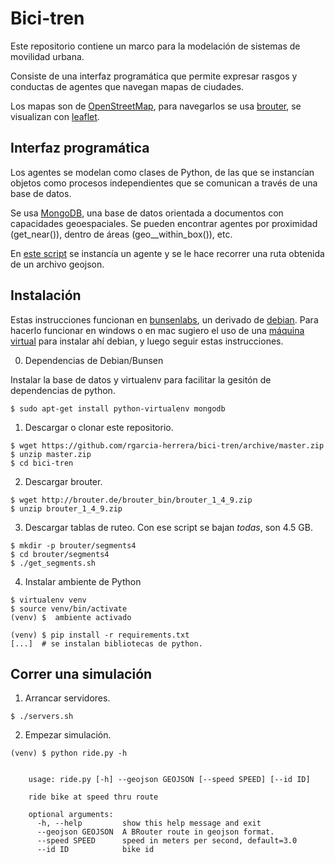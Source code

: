 # Bici-tren


Este repositorio contiene un marco para la modelación de sistemas de
movilidad urbana.

Consiste de una interfaz programática que permite expresar rasgos y
conductas de agentes que navegan mapas de ciudades.

Los mapas son de [OpenStreetMap](http://www.openstreetmap.org/), para
navegarlos se usa [brouter](http://brouter.de/), se visualizan con
[leaflet](http://leafletjs.com).

## Interfaz programática

Los agentes se modelan como clases de Python, de las que se instancían
objetos como procesos independientes que se comunican a través de una
base de datos.

Se usa [MongoDB](https://www.mongodb.com/what-is-mongodb), una base de
datos orientada a documentos con capacidades geoespaciales. Se pueden
encontrar agentes por proximidad (get_near()), dentro de áreas
(geo__within_box()), etc.

En [este script](html/ride.py) se instancía un agente y se le hace
recorrer una ruta obtenida de un archivo geojson.


## Instalación

Estas instrucciones funcionan en [bunsenlabs](http://bunsenlabs.org/), un derivado de
[debian](http://debian.org/). Para hacerlo funcionar en windows o en mac sugiero el uso de
una [máquina virtual](http://virtualbox.org) para instalar ahí debian,
y luego seguir estas instrucciones.

0. Dependencias de Debian/Bunsen

Instalar la base de datos y virtualenv para facilitar la gesitón de
dependencias de python.

```
$ sudo apt-get install python-virtualenv mongodb
```

1. Descargar o clonar este repositorio.

```
$ wget https://github.com/rgarcia-herrera/bici-tren/archive/master.zip
$ unzip master.zip
$ cd bici-tren
```

2. Descargar brouter.

```
$ wget http://brouter.de/brouter_bin/brouter_1_4_9.zip
$ unzip brouter_1_4_9.zip
```

3. Descargar tablas de ruteo. Con ese script se bajan *todas*, son 4.5 GB.

```
$ mkdir -p brouter/segments4
$ cd brouter/segments4
$ ./get_segments.sh
```

4. Instalar ambiente de Python

```
$ virtualenv venv
$ source venv/bin/activate
(venv) $  ambiente activado

(venv) $ pip install -r requirements.txt
[...]  # se instalan bibliotecas de python.
```


## Correr una simulación

1. Arrancar servidores.

```
$ ./servers.sh
```

2. Empezar simulación.

```
(venv) $ python ride.py -h


	usage: ride.py [-h] --geojson GEOJSON [--speed SPEED] [--id ID]

	ride bike at speed thru route

	optional arguments:
	  -h, --help         show this help message and exit
	  --geojson GEOJSON  A BRouter route in geojson format.
	  --speed SPEED      speed in meters per second, default=3.0
	  --id ID            bike id
```
